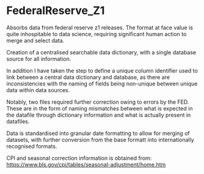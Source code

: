 # FederalReserve_Z1

Absorbs data from federal reserve z1 releases. The format at face value is quite inhospitable to data science, requiring significant
human action to merge and select data.

Creation of a centralised searchable data dictionary, with a single database source for all information.

In addition I have taken the step to define a unique column identifier used to link between a central data dictionary and database, as there are inconsistencies with the naming of fields being non-unique between unique data within data sources.

Notably, two files required further correction owing to errors by the FED. These are in the form of naming mismatches between
what is expected in the datafile through dictionary information and what is actually present in datafiles.

Data is standardised into granular date formatting to allow for merging of datasets, with further conversion from the base formatt into
internationally recognised formats.

CPI and seasonal correction information is obtained from:
https://www.bls.gov/cpi/tables/seasonal-adjustment/home.htm
